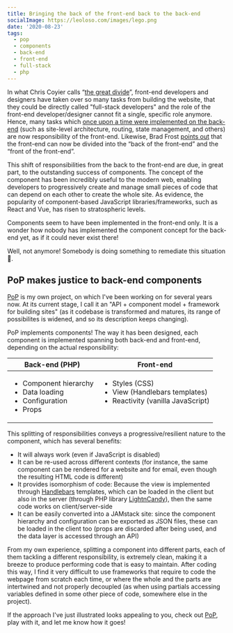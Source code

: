 ```yaml
---
title: Bringing the back of the front-end back to the back-end
socialImage: https://leoloso.com/images/lego.png
date: '2020-08-23'
tags:
  - pop
  - components
  - back-end
  - front-end
  - full-stack
  - php
---
```


In what Chris Coyier calls “[the great divide](https://css-tricks.com/the-great-divide/)”, front-end developers and designers have taken over so many tasks from building the website, that they could be directly called "full-stack developers" and the role of the front-end developer/designer cannot fit a single, specific role anymore. Hence, many tasks which [once upon a time were implemented on the back-end](https://full-stack.netlify.com/) (such as site-level architecture, routing, state management, and others) are now responsibility of the front-end. Likewise, Brad Frost [points out](http://bradfrost.com/blog/post/frontend-design-react-and-a-bridge-over-the-great-divide/) that the front-end can now be divided into the “back of the front-end” and the “front of the front-end”. 

This shift of responsibilities from the back to the front-end are due, in great part, to the outstanding success of components. The concept of the component has been incredibly useful to the modern web, enabling developers to progressively create and manage small pieces of code that can depend on each other to create the whole site. As evidence, the popularity of component-based JavaScript libraries/frameworks, such as React and Vue, has risen to stratospheric levels. 

Components seem to have been implemented in the front-end only. It is a wonder how nobody has implemented the component concept for the back-end yet, as if it could never exist there! 

Well, not anymore! Somebody is doing something to remediate this situation 😬.

## PoP makes justice to back-end components

[PoP](https://github.com/leoloso/PoP) is my own project, on which I've been working on for several years now. At its current stage, I call it an "API + component model + framework for building sites" (as it codebase is transformed and matures, its range of possibilites is widened, and so its description keeps changing).

PoP implements components! The way it has been designed, each component is implemented spanning both back-end and front-end, depending on the actual responsibility:

<table>
<thead>
<tr><th>Back-end (PHP)</th><th>Front-end</th></tr>
</thead>
<tbody>
<tr valign="top"><td>
<ul>
<li>Component hierarchy</li>
<li>Data loading</li>
<li>Configuration</li>
<li>Props</li>
</ul>
</td><td>
<ul>
<li>Styles (CSS)</li>
<li>View (Handlebars templates)</li>
<li>Reactivity (vanilla JavaScript)</li>
</ul>
</td></tr>
</tbody>
</table>

This splitting of responsibilities conveys a progressive/resilient nature to the component, which has several benefits:

- It will always work (even if JavaScript is disabled)
- It can be re-used across different contexts (for instance, the same component can be rendered for a website and for email, even though the resulting HTML code is different)
- It provides isomorphism of code: Because the view is implemented through [Handlebars](https://handlebarsjs.com/) templates, which can be loaded in the client but also in the server (through PHP library [LightnCandy](https://github.com/zordius/lightncandy)), then the same code works on client/server-side
- It can be easily converted into a JAMstack site: since the component hierarchy and configuration can be exported as JSON files, these can be loaded in the client too (props are discarded after being used, and the data layer is accessed through an API)

From my own experience, splitting a component into different parts, each of them tackling a different responsibility, is extremely clean, making it a breeze to produce performing code that is easy to maintain. After coding this way, I find it very difficult to use frameworks that require to code the webpage from scratch each time, or where the whole and the parts are intertwined and not properly decoupled (as when using partials accessing variables defined in some other piece of code, somewhere else in the project). 

If the approach I've just illustrated looks appealing to you, check out [PoP](https://github.com/leoloso/PoP), play with it, and let me know how it goes!